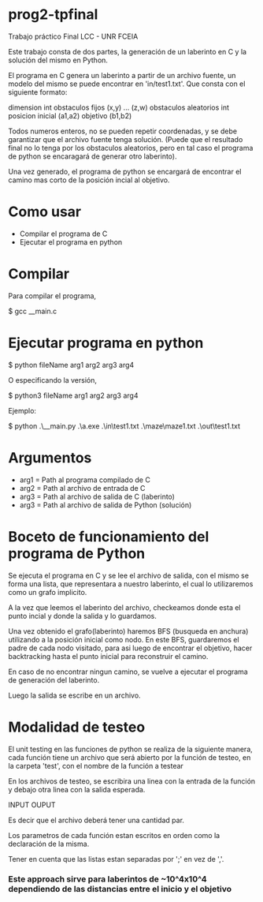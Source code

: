 # prog2-tpfinal

Trabajo práctico Final LCC - UNR FCEIA

Este trabajo consta de dos partes, la generación de un laberinto
en C y la solución del mismo en Python.

El programa en C genera un laberinto a partir de un archivo fuente,
un modelo del mismo se puede encontrar en 'in/test1.txt'. Que consta
con el siguiente formato:

dimension
int
obstaculos fijos
(x,y)
...
(z,w)
obstaculos aleatorios
int
posicion inicial
(a1,a2)
objetivo
(b1,b2)

Todos numeros enteros, no se pueden repetir coordenadas, y se debe
garantizar que el archivo fuente tenga solución. (Puede que el
resultado final no lo tenga por los obstaculos aleatorios, pero
en tal caso el programa de python se encaragará de generar otro
laberinto).

Una vez generado, el programa de python se encargará de encontrar
el camino mas corto de la posición incial al objetivo.

# Como usar

- Compilar el programa de C
- Ejecutar el programa en python

# Compilar

Para compilar el programa,

\$ gcc \_\_main.c

# Ejecutar programa en python

\$ python fileName arg1 arg2 arg3 arg4

O especificando la versión,

\$ python3 fileName arg1 arg2 arg3 arg4

Ejemplo:

\$ python .\\__main.py .\a.exe .\\in\\test1.txt .\\maze\\maze1.txt .\\out\\test1.txt

# Argumentos

- arg1 = Path al programa compilado de C
- arg2 = Path al archivo de entrada de C
- arg3 = Path al archivo de salida de C (laberinto)
- arg3 = Path al archivo de salida de Python (solución)

# Boceto de funcionamiento del programa de Python

Se ejecuta el programa en C y se lee el archivo de salida,
con el mismo se forma una lista, que representara a nuestro
laberinto, el cual lo utilizaremos como un grafo implicito.

A la vez que leemos el laberinto del archivo, checkeamos
donde esta el punto incial y donde la salida y lo guardamos.

Una vez obtenido el grafo(laberinto) haremos BFS (busqueda
en anchura) utilizando a la posición inicial como nodo.
En este BFS, guardaremos el padre de cada nodo visitado,
para asi luego de encontrar el objetivo, hacer backtracking
hasta el punto inicial para reconstruir el camino.

En caso de no encontrar ningun camino, se vuelve a ejecutar
el programa de generación del laberinto.

Luego la salida se escribe en un archivo.

# Modalidad de testeo

El unit testing en las funciones de python se realiza de la siguiente
manera, cada función tiene un archivo que será abierto por la función
de testeo, en la carpeta 'test', con el nombre de la función a testear

En los archivos de testeo, se escribira una linea con la entrada de
la función y debajo otra linea con la salida esperada.

INPUT
OUPUT

Es decir que el archivo deberá tener una cantidad par.

Los parametros de cada función estan escritos en orden como la declaración
de la misma.

Tener en cuenta que las listas estan separadas por ';' en vez de ','.

### Este approach sirve para laberintos de ~10^4x10^4 dependiendo de las distancias entre el inicio y el objetivo
